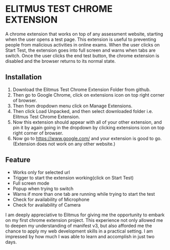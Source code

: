 # ELITMUS TEST CHROME EXTENSION
A chrome extension that works on top of any assessment website, starting when the
user opens a test page. This extension is useful to preventing people from malicious activities in online exams.
When the user clicks on Start Test, the extension goes into full screen and warns when tabs are switch.
Once the user clicks the end test button, the chrome extension is disabled and the browser returns to its normal state. 

## Installation
1. Download the Elitmus Test Chrome Extension Folder from github.
2. Then go to Google Chrome, click on extensions icon on top right corner of browser.
3. Then from dropdown menu click on Manage Extensions.
4. Then click Load Unpacked, and then select downloaded folder i.e. Elitmus Test Chrome Extension.
5. Now this extension should appear with all of your other extension, and pin it by again going in the dropdown by clicking 
extensions icon on top right corner of browser.
6. Now go to https://www.google.com/ and your extension is good to go.(Extension does not work on any other website.)

## Feature
-  Works only for selected url
-  Trigger to start the extension working(click on Start Test)
-  Full screen mode
-  Popup when trying to switch
-  Warns if more than one tab are running while trying to start the test
-  Check for availability of Microphone
-  Check for availability of Camera    

I am deeply appreciative to Elitmus for giving me the opportunity to embark on my first chrome extension project. This experience not only allowed me to deepen my understanding of manifest v3, but also afforded me the chance to apply my web development skills in a practical setting. I am impressed by how much I was able to learn and accomplish in just two days.

